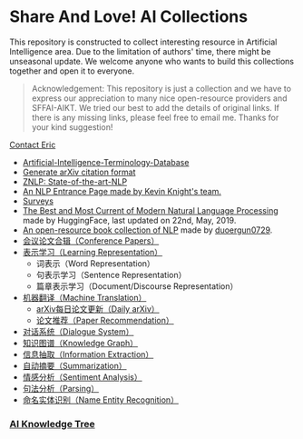 # Share And Love! AI Collections

This repository is constructed to collect interesting resource in Artificial Intelligence area. Due to the limitation of authors' time, there might be unseasonal update. We welcome anyone who wants to build this collections together and open it to everyone.

> Acknowledgement: This repository is just a collection and we have to express our appreciation to many nice open-resource providers and SFFAI-AIKT. We tried our best to add the details of original links. If there is any missing links, please feel free to email me. Thanks for your kind suggestion! 

[Contact Eric](mailto:cong.ma@nlpr.ia.ac.cn)



- [Artificial-Intelligence-Terminology-Database](https://github.com/jiqizhixin/Artificial-Intelligence-Terminology-Database)
- [Generate arXiv citation format](https://arxiv2bibtex.org/)
- [ZNLP: State-of-the-art-NLP](https://github.com/ZNLP/SOTA-MT)
- [An NLP Entrance Page made by Kevin Knight's team.](https://chinesenlp.xyz/#/)
- [Surveys](https://github.com/EriCongMa/AI_Collections/blob/main/AIKT-NLP_Surveys.md)
- [The Best and Most Current of Modern Natural Language Processing](https://medium.com/huggingface/the-best-and-most-current-of-modern-natural-language-processing-5055f409a1d1) made by HuggingFace, last updated on 22nd, May, 2019.
- [An open-resource book collection of NLP](https://github.com/duoergun0729/nlp) made by [duoergun0729](https://github.com/duoergun0729).
- [会议论文合辑（Conference Papers）](https://github.com/EriCongMa/AI_Collections/blob/main/Conference_Papers/AIKT-NLP-Conference_Papers.md)
- [表示学习（Learning Representation）](https://github.com/EriCongMa/AI_Collections/blob/main/AIKT-Learning_Representation.md)
  - 词表示（Word Representation）
  - 句表示学习（Sentence Representation）
  - 篇章表示学习（Document/Discourse Representation）
- [机器翻译（Machine Translation）](https://github.com/EriCongMa/AI_Collections/blob/main/AIKT-Machine_Translation.md)
  - [arXiv每日论文更新（Daily arXiv）](https://github.com/EriCongMa/AI_Collections/blob/main/Daily_arXiv/AIKT-MT-Daily_arXiv.md)
  - [论文推荐（Paper Recommendation）](https://github.com/EriCongMa/AI_Collections/blob/main/AIKT-Machine_Translation.md)
- [对话系统（Dialogue System）](https://github.com/EriCongMa/AI_Collections/blob/main/AIKT-Dialogue_System.md)
- [知识图谱（Knowledge Graph）](https://github.com/EriCongMa/AI_Collections/blob/main/AIKT-Knowledge_Graph.md)
- [信息抽取（Information Extraction）](https://github.com/EriCongMa/AI_Collections/blob/main/AIKT-Information_Extraction.md)
- [自动摘要（Summarization）](https://github.com/EriCongMa/AI_Collections/blob/main/AIKT-Summarization.md)
- [情感分析（Sentiment Analysis）](https://github.com/EriCongMa/AI_Collections/blob/main/AIKT-Sentiment_Analysis.md)
- [句法分析（Parsing）](https://github.com/EriCongMa/AI_Collections/blob/main/AIKT-Parsing.md)
- [命名实体识别（Name Entity Recognition）](https://github.com/EriCongMa/AI_Collections/blob/main/AIKT-Name_Entity_Recognition.md)



### [AI Knowledge Tree](https://github.com/SFFAI-AIKT/AIKT-MAIN)

